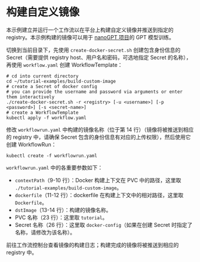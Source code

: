 # 构建自定义镜像

本示例建立并运行一个工作流以在平台上构建自定义镜像并推送到指定的 registry。本示例构建的镜像可以用于 [nanoGPT 项目](https://github.com/karpathy/nanoGPT)的 GPT 模型训练。

切换到当前目录下，先使用 `create-docker-secret.sh` 创建包含身份信息的 Secret（需要提供 registry host、用户名和密码，可选地指定 Secret 的名称），再使用 `workflow.yaml` 创建 WorkflowTemplate：

```shell
# cd into current directory
cd ~/tutorial-examples/build-custom-image
# create a Secret of docker config
# you can provide the username and password via arguments or enter them interactively
./create-docker-secret.sh -r <registry> [-u <username>] [-p <password>] [-s <secret-name>]
# create a WorkflowTemplate
kubectl apply -f workflow.yaml
```

修改 `workflowrun.yaml` 中构建的镜像名称（位于第 14 行）（镜像将被推送到相应的 registry 中，请确保 Secret 包含的身份信息有对应的上传权限），然后使用它创建 WorkflowRun：

```shell
kubectl create -f workflowrun.yaml
```

`workflowrun.yaml` 中的各重要参数如下：

* `contextPath`（9-10 行）：Docker 构建上下文在 PVC 中的路径，这里取 `./tutorial-examples/build-custom-image`。
* `dockerfile`（11-12 行）：dockerfile 在构建上下文中的相对路径，这里取 `Dockerfile`。
* `dstImage`（13-14 行）：构建的镜像名称。
* PVC 名称（23 行）：这里取 `tutorial`。
* Secret 名称（26 行）：这里取 `docker-config`（如果在创建 Secret 时指定了名称，请修改为该名称）。

前往工作流控制台查看镜像的构建日志；构建完成的镜像将被推送到相应的 registry 中。

